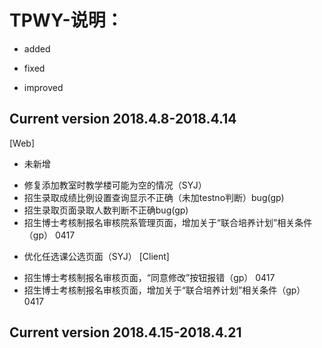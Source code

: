 # TPWY-说明： 
+ added  
- fixed   
* improved

Current version 2018.4.8-2018.4.14
----------------------------------
[Web]
+ 未新增
- 修复添加教室时教学楼可能为空的情况（SYJ）
- 招生录取成绩比例设置查询显示不正确（未加testno判断）bug(gp)
- 招生录取页面录取人数判断不正确bug(gp)
- 招生博士考核制报名审核院系管理页面，增加关于“联合培养计划”相关条件（gp）    0417
* 优化任选课公选页面（SYJ）
[Client]
- 招生博士考核制报名审核页面，“同意修改”按钮报错（gp）               0417
- 招生博士考核制报名审核页面，增加关于“联合培养计划”相关条件（gp）     0417

Current version 2018.4.15-2018.4.21
-----------------------------------

